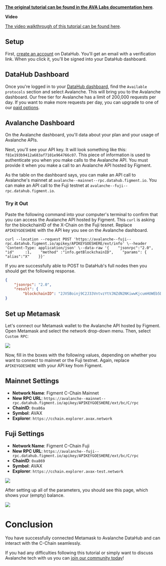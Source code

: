 [**The original tutorial can be found in the AVA Labs documentation here**](https://docs.avax.network/build/tutorials/smart-digital-assets/integrate-figment-and-metamask). 

**Video** 

[The video walkthrough of this tutorial can be found here](https://www.youtube.com/watch?v=Q46YMR85ikc&feature=youtu.be&ab_channel=Avalanche).

## Setup

First, [create an account](https://datahub.figment.io/sign_up?service=avalanche) on DataHub. You'll get an email with a verification link. When you click it, you'll be signed into your DataHub dashboard.

## DataHub Dashboard 

Once you're logged in to your [DataHub dashboard](https://datahub.figment.io/), find the `Available protocols` section and select Avalanche. This will bring you to the Avalanche dashboard. Our free tier for Avalanche has a limit of 200,000 requests per day. If you want to make more requests per day, you can upgrade to one of our [paid options](https://datahub.figment.io/services/avalanche/prices).

## Avalanche Dashboard 

On the Avalanche dashboard, you'll data about your plan and your usage of Avalanche APIs.

Next, you'll see your API key. It will look something like this: `f81e193b9412a683af7101e964766c07`. This piece of information is used to authenticate you when you make calls to the Avalanche API. You must provide it when you make a call to an Avalanche API hosted by Figment.

As the table on the dashboard says, you can make an API call to Avalanche's mainnet at `avalanche--mainnet--rpc.datahub.figment.io`. You can make an API call to the Fuji testnet at `avalanche--fuji--rpc.datahub.figment.io`.

### Try it Out

Paste the following command into your computer's terminal to confirm that you can access the Avalanche API hosted by Figment. This `curl` is asking for the blockchainID of the X-Chain on the Fuji tesnet. Replace `APIKEYGOESHERE` with the API key you see on the Avalanche dashboard.

```text
curl --location --request POST 'https://avalanche--fuji--rpc.datahub.figment.io/apikey/APIKEYGOESHERE/ext/info' \--header 'Content-Type: application/json' \--data-raw '{    "jsonrpc":"2.0",    "id"     :1,    "method" :"info.getBlockchainID",    "params": {        "alias":"X"    }}'
```

If you are successfully able to POST to DataHub's full nodes then you should get the following response.

```json
{ 
    "jsonrpc": "2.0",
    "result": {
        "blockchainID": "2JVSBoinj9C2J33VntvzYtVJNZdN2NKiwwKjcumHUWEb5DbBrm" },    "id": 1
}
```

## Set up Metamask

Let's connect our Metamask wallet to the Avalanche API hosted by Figment. Open Metamask and select the network drop-down menu. Then, select `Custom RPC`:

![](https://miro.medium.com/max/408/0*0HGM4O_J5iF3943S)

Now, fill in the boxes with the following values, depending on whether you want to connect to mainnet or the Fuji testnet. Again, replace `APIKEYGOESHERE` with your API key from Figment.

## Mainnet Settings

* **Network Name**: Figment C-Chain Mainnet
* **New RPC URL**: `https://avalanche--mainnet--rpc.datahub.figment.io/apikey/APIKEYGOESHERE/ext/bc/C/rpc`
* **ChainID**: `0xa86a`
* **Symbol**: AVAX
* **Explorer**: `https://cchain.explorer.avax.network`

## Fuji Settings 

* **Network Name**: Figment C-Chain Fuji
* **New RPC URL**: `https://avalanche--fuji--rpc.datahub.figment.io/apikey/APIKEYGOESHERE/ext/bc/C/rpc`
* **ChainID**: `0xa869`
* **Symbol**: AVAX
* **Explorer**: `https://cchain.explorer.avax-test.network`

![](https://miro.medium.com/max/989/1*Y7O1bBeTWnuQBAqTnwmqUQ.png)

After setting up all of the parameters, you should see this page, which shows your \(empty\) balance.

![](https://miro.medium.com/max/358/1*q0HIWcI3okakwYV2glos0A.png)

# Conclusion

You have successfully connected Metamask to Avalanche DataHub and can interact with the C-Chain seamlessly. 

If you had any difficulties following this tutorial or simply want to discuss Avalanche tech with us you can [join our community today](https://discord.gg/fszyM7K)!

